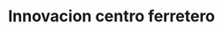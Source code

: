 ---
title: "Innovacion centro ferretero"
url: /san-francisco-de-macoris/innovacion-centro-ferretero/
shop: hardware
---